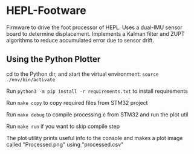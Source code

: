 # HEPL-Footware

Firmware to drive the foot processor of HEPL. Uses a dual-IMU sensor board to determine displacement. Implements a Kalman filter and ZUPT algorithms to reduce accumulated error due to sensor drift.

## Using the Python Plotter

cd to the Python dir, and start the virtual environment:
	```source ./env/bin/activate```

Run ```python3 -m pip install -r requirements.txt``` to install requirements

Run ```make copy``` to copy required files from STM32 project

Run ```make debug``` to compile processing.c from STM32 and run the plot util

Run ```make run``` if you want to skip compile step

The plot utility prints useful info to the console and makes a plot image called "Processed.png" using "processed.csv"
